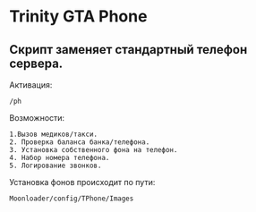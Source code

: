 # Trinity GTA Phone
## Скрипт заменяет стандартный телефон сервера.
Активация: 
```
/ph
```
Возможности:
```
1.Вызов медиков/такси.
2. Проверка баланса банка/телефона.
3. Установка собственного фона на телефон.
4. Набор номера телефона.
5. Логирование звонков.
```
Установка фонов происходит по пути:
```
Moonloader/config/TPhone/Images
```

